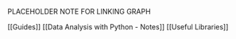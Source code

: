 PLACEHOLDER NOTE FOR LINKING GRAPH

[[Guides]]
[[Data Analysis with Python - Notes]]
[[Useful Libraries]]



